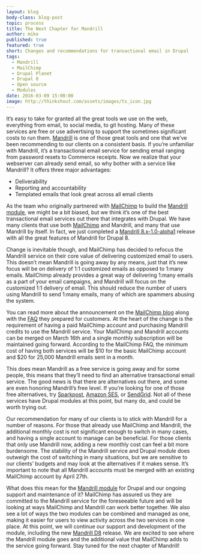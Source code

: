 ```yaml
---
layout: blog
body-class: blog-post
topic: process
title: The Next Chapter for Mandrill
author: mike
published: true
featured: true
short: Changes and recommendations for transactional email in Drupal
tags:
  - Mandrill
  - MailChimp
  - Drupal Planet
  - Drupal 8
  - Open source
  - Modules
date: 2016-03-09 15:00:00
image: http://thinkshout.com/assets/images/ts_icon.jpg
---
```


It’s easy to take for granted all the great tools we use on the web, everything from email, to social media, to git hosting. Many of these services are free or use advertising to support the sometimes significant costs to run them. [Mandrill](https://www.mandrill.com/) is one of those great tools and one that we’ve been recommending to our clients on a consistent basis. If you’re unfamiliar with Mandrill, it’s a transactional email service for sending email ranging from password resets to Commerce receipts. Now we realize that your webserver can already send email, so why bother with a service like Mandrill? It offers three major advantages: 

  * Deliverability
  * Reporting and accountability
  * Templated emails that look great across all email clients 

As the team who originally partnered with [MailChimp](http://mailchimp.com/) to build the [Mandrill module](https://www.drupal.org/project/mandrill), we might be a bit biased, but we think it’s one of the best transactional email services out there that integrates with Drupal. We have many clients that use both [MailChimp](https://www.drupal.org/project/mailchimp) and Mandrill, and many that use Mandrill by itself. In fact, we just completed a [Mandrill 8.x-1.0-alpha1](https://www.drupal.org/node/2683599) release with all the great features of Mandrill for Drupal 8. 

Change is inevitable though, and MailChimp has decided to refocus the Mandrill service on their core value of delivering customized email to users. This doesn’t mean Mandrill is going away by any means, just that it’s new focus will be on delivery of 1:1 customized emails as opposed to 1:many emails. MailChimp already provides a great way of delivering 1:many emails as a part of your email campaigns, and Mandrill will focus on the customized 1:1 delivery of email. This should reduce the number of users using Mandrill to send 1:many emails, many of which are spammers abusing the system. 

You can read more about the announcement on the [MailChimp blog](http://blog.mandrill.com/important-changes-to-mandrill.html) along with the [FAQ](https://mandrill.zendesk.com/hc/en-us/articles/217467117-Mandrill-MailChimp-Transition-FAQs) they prepared for customers. At the heart of the change is the requirement of having a paid MailChimp account and purchasing Mandrill credits to use the Mandrill service. Your MailChimp and Mandrill accounts can be merged on March 16th and a single monthly subscription will be maintained going forward. According to the MailChimp FAQ, the minimum cost of having both services will be $10 for the basic MailChimp account and $20 for 25,000 Mandrill emails sent in a month. 

This does mean Mandrill as a free service is going away and for some people, this means that they’ll need to find an alternative transactional email service. The good news is that there are alternatives out there, and some are even honoring Mandrill’s free level. If you’re looking for one of those free alternatives, try [Sparkpost](https://www.sparkpost.com/), [Amazon SES](http://aws.amazon.com/ses/details/), or [SendGrid](https://sendgrid.com/). Not all of these services have Drupal modules at this point, but many do, and could be worth trying out. 

Our recommendation for many of our clients is to stick with Mandrill for a number of reasons. For those that already use MailChimp and Mandrill, the additional monthly cost is not significant enough to switch in many cases, and having a single account to manage can be beneficial. For those clients that only use Mandrill now, adding a new monthly cost can feel a bit more burdensome. The stability of the Mandrill service and Drupal module does outweigh the cost of switching in many situations, but we are sensitive to our clients’ budgets and may look at the alternatives if it makes sense. It’s important to note that all Mandrill accounts must be merged with an existing MailChimp account by April 27th. 

What does this mean for the [Mandrill module](https://www.drupal.org/project/mandrill) for Drupal and our ongoing support and maintenance of it? MailChimp has assured us they are committed to the Mandrill service for the foreseeable future and will be looking at ways MailChimp and Mandrill can work better together. We also see a lot of ways the two modules can be combined and managed as one, making it easier for users to view activity across the two services in one place. At this point, we will continue our support and development of the module, including the new [Mandrill D8](https://www.drupal.org/node/2683599) release. We are excited to see where the Mandrill module goes and the additional value that MailChimp adds to the service going forward. Stay tuned for the next chapter of Mandrill! 
